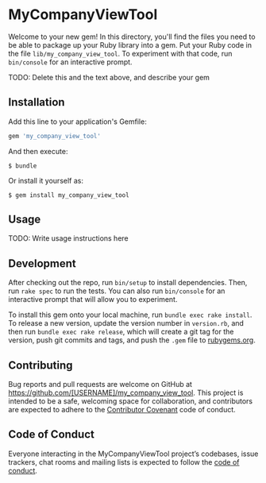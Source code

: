 # MyCompanyViewTool

Welcome to your new gem! In this directory, you'll find the files you need to be able to package up your Ruby library into a gem. Put your Ruby code in the file `lib/my_company_view_tool`. To experiment with that code, run `bin/console` for an interactive prompt.

TODO: Delete this and the text above, and describe your gem

## Installation

Add this line to your application's Gemfile:

```ruby
gem 'my_company_view_tool'
```

And then execute:

    $ bundle

Or install it yourself as:

    $ gem install my_company_view_tool

## Usage

TODO: Write usage instructions here

## Development

After checking out the repo, run `bin/setup` to install dependencies. Then, run `rake spec` to run the tests. You can also run `bin/console` for an interactive prompt that will allow you to experiment.

To install this gem onto your local machine, run `bundle exec rake install`. To release a new version, update the version number in `version.rb`, and then run `bundle exec rake release`, which will create a git tag for the version, push git commits and tags, and push the `.gem` file to [rubygems.org](https://rubygems.org).

## Contributing

Bug reports and pull requests are welcome on GitHub at https://github.com/[USERNAME]/my_company_view_tool. This project is intended to be a safe, welcoming space for collaboration, and contributors are expected to adhere to the [Contributor Covenant](http://contributor-covenant.org) code of conduct.

## Code of Conduct

Everyone interacting in the MyCompanyViewTool project’s codebases, issue trackers, chat rooms and mailing lists is expected to follow the [code of conduct](https://github.com/[USERNAME]/my_company_view_tool/blob/master/CODE_OF_CONDUCT.md).

